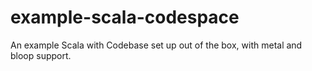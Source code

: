 # example-scala-codespace
An example Scala with Codebase set up out of the box, with metal and bloop support.
